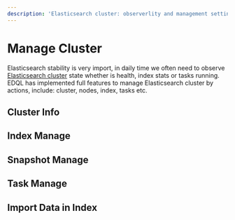 ```yaml
---
description: 'Elasticsearch cluster: observerlity and management settings, index and tasks'
---
```


# Manage Cluster

Elasticsearch stability is very import, in daily time we often need to observe [Elasticsearch cluster](https://www.elastic.co/guide/en/elasticsearch/reference/current/cluster.html) state whether is health, index stats or tasks running. EDQL has implemented full features to manage Elasticsearch cluster by actions, include: cluster, nodes, index, tasks etc.

## Cluster Info



## Index Manage

## Snapshot Manage

## Task Manage

## Import Data in Index
